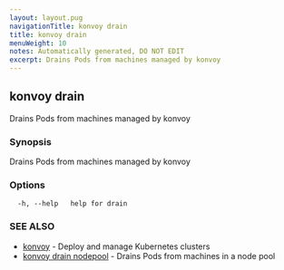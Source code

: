 ```yaml
---
layout: layout.pug
navigationTitle: konvoy drain
title: konvoy drain
menuWeight: 10
notes: Automatically generated, DO NOT EDIT
excerpt: Drains Pods from machines managed by konvoy
---
```


## konvoy drain

Drains Pods from machines managed by konvoy

### Synopsis

Drains Pods from machines managed by konvoy

### Options

```
  -h, --help   help for drain
```

### SEE ALSO

* [konvoy](../)	 - Deploy and manage Kubernetes clusters
* [konvoy drain nodepool](./konvoy-drain-nodepool/)	 - Drains Pods from machines in a node pool

